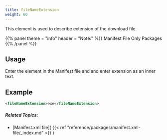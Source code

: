 ```yaml
---
title: fileNameExtension
weight: 60
---
```


This element is used to describe extension of the download file.


{{% panel theme = "info" header = "Note:" %}}
Manifest File Only Packages
{{% /panel %}}
## Usage ##

Enter the element in the Manifest file and and enter extension as an inner text.

## Example ##


```xml
<fileNameExtension>exe</fileNameExtension>
```

##### Related Topics: #####
-  [Manifest.xml file]( {{< ref "reference/packages/manifest.xml-file/_index.md" >}} ) 
